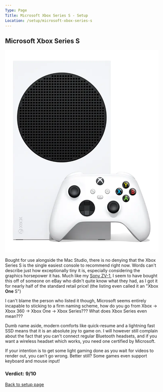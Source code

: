 ```yaml
---
Type: Page
Title: Microsoft Xbox Series S - Setup
Location: /setup/microsoft-xbox-series-s
---
```


## Microsoft Xbox Series S

<div class="img-container-wide"> <img class="setup-image" alt="A picture of the Microsoft Xbox Series S" src="https://raw.githubusercontent.com/george-probably/chachanidze.com/main/Images/setup/microsoft-xbox-series-s.webp"> </div> 

Bought for use alongside the Mac Studio, there is no denying that the Xbox Series S is the single easiest console to recommend right now. Words can't describe just how exceptionally tiny it is, especially considering the graphics horsepower it has. Much like my [Sony ZV-1](/setup/sony-zv-1), I seem to have bought this off of someone on eBay who didn't quite know what they had, as I got it for nearly half of the standard retail price! (the listing even called it an "Xbox **One** S")

I can't blame the person who listed it though, Microsoft seems entirely incapable to sticking to a firm naming scheme, how do you go from Xbox -> Xbox 360 -> Xbox One -> Xbox Series??? What does Xbox Series even mean???

Dumb name aside, modern comforts like quick-resume and a lightning fast SSD means that it is an absolute joy to game on. I will however still complain about the fact that you can't connect regular Bluetooth headsets, and if you want a wireless headset which works, you need one certified by Microsoft.

If your intention is to get some light gaming done as you wait for videos to render out, you can't go wrong. Better still? Some games even support keyboard and mouse input!

### Verdict: 9/10

[Back to setup page](/setup)